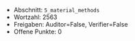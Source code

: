 - Abschnitt: `5_material_methods`
- Wortzahl: 2563
- Freigaben: Auditor=False, Verifier=False
- Offene Punkte: 0